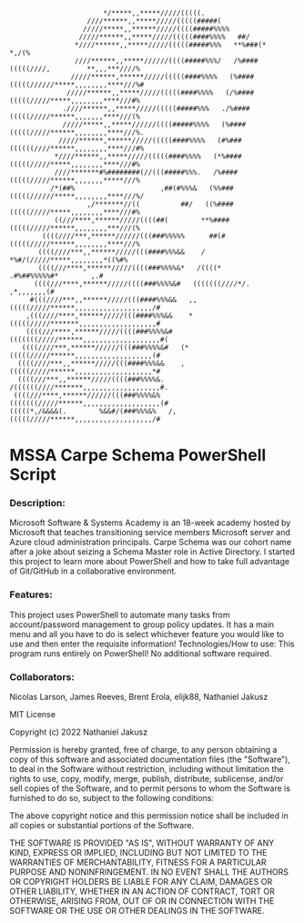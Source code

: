                                                                                               
                           */*****,,*****/////(((((.                                                
                       ////******,,*****/////(((((#####(                                            
                      /////*****,,******/////((((#####%%%%                                          
                     /////******,,*****/////(((((####%%%%   ##/                                     
                    *////******,,*****/////(((((#####%%%   **%###(*                          *,/(%  
                    ////******,,*****//////((((#####%%%/   /%####(((((////,         **,,,***////%   
                   /////******,******/////(((((####%%%%   (%####(((((//////*****,,,,,,,,****///%#   
                  /////******,,*****/////(((((####%%%%   (/%####(((((/////*****,,,,,,,,****///#%    
                 .////******,,*****/////(((((#####%%%   ./%####(((((/////******,,,,,,,****///(%     
                 /////*****,,*****//////((((#####%%%%   (%####(((((/////******,,,,,,,,****///%.     
                /////******,******/////(((((####%%%%   (#%###((((((////******,,,,,,,,****///#%      
               *////******,,*****/////(((((####%%%%   (*%####(((((/////*****,,,,,,,,****///#%       
               ////*******#%########(//(((#####%%%.   /%####(((((/////******,,,,,,,*****///%        
              /*(##%                     ,##(#%%%&   (%%###(((((//////*****,,,,,,,,****///%/        
                       ,/*******//((          ##/   ((%####(((((/////*****,,,,,,,,****///#%         
               ((///****,******/////((((##(        **%####(((((/////******,,,,,,,,***///(%          
            ((((////***,******//////(((###%%%%%      ##(#(((((/////******,,,,,,,,****///%           
           ((((////***,,******/////(((####%%%&&    /     *%#/(/////*****,,,,,,,,*((%#%              
           ((((///****,******/////((((###%%%%&*   /((((*         .#%##%%%%%#*        ,.#            
          ((((///****,******/////((((###%%%%&#   (((((((////*/.              ,*,,,,,,,(#            
         #(((////***,,******/////(((####%%%&&   ,,(((((/////******,,,,,,,,,,,,,,,,,,,/#             
        ,(((////****,******/////(((####%%%&&    *(((((/////*******,,,,,,,,,,,,,,,,,,,#              
        ((((///****,******/////((((###%%%%&#   (((((((/////******,,,,,,,,,,,,,,,,,,,#(              
       ((((////***,******//////(((###%%%%&#   (*(((((/////******,,,,,,,,,,,,,,,,,,,(#               
      ((((////***,,******/////(((####%%%&&    ,(((((/////******,,,,,,,,,,,,,,,,,,,*#                
      ((((///***,,******/////((((###%%%%&.   /((((((////*******,,,,,,,,,,,,,,,,,,,#.                
     ((((///****,******//////(((###%%%%&%   (((((((/////******,,,,,,,,,,,,,,,,,,,(#                 
    (((((*,/&&&&(.        %&&#/(###%%%&%   /,(((((/////******,,,,,,,,,,,,,,,,,,,/#                  
     
 #  MSSA Carpe Schema PowerShell Script

### Description: 

Microsoft Software & Systems Academy is an 18-week academy hosted by Microsoft that teaches transitioning service members Microsoft server and Azure cloud administration principals. Carpe Schema was our cohort name after a joke about seizing a Schema Master role in Active Directory. I started this project to learn more about PowerShell and how to take full advantage of Git/GitHub in a collaborative environment. 

### Features: 

This project uses PowerShell to automate many tasks from account/password management to group policy updates. It has a main menu and all you have to do is select whichever feature you would like to use and then enter the requisite information!
Technologies/How to use: This program runs entirely on PowerShell! No additional software required.



### Collaborators: 

Nicolas Larson, James Reeves, Brent Erola, elijk88, Nathaniel Jakusz


MIT License

Copyright (c) 2022 Nathaniel Jakusz

Permission is hereby granted, free of charge, to any person obtaining a copy
of this software and associated documentation files (the "Software"), to deal
in the Software without restriction, including without limitation the rights
to use, copy, modify, merge, publish, distribute, sublicense, and/or sell
copies of the Software, and to permit persons to whom the Software is
furnished to do so, subject to the following conditions:

The above copyright notice and this permission notice shall be included in all
copies or substantial portions of the Software.

THE SOFTWARE IS PROVIDED "AS IS", WITHOUT WARRANTY OF ANY KIND, EXPRESS OR
IMPLIED, INCLUDING BUT NOT LIMITED TO THE WARRANTIES OF MERCHANTABILITY,
FITNESS FOR A PARTICULAR PURPOSE AND NONINFRINGEMENT. IN NO EVENT SHALL THE
AUTHORS OR COPYRIGHT HOLDERS BE LIABLE FOR ANY CLAIM, DAMAGES OR OTHER
LIABILITY, WHETHER IN AN ACTION OF CONTRACT, TORT OR OTHERWISE, ARISING FROM,
OUT OF OR IN CONNECTION WITH THE SOFTWARE OR THE USE OR OTHER DEALINGS IN THE
SOFTWARE.


